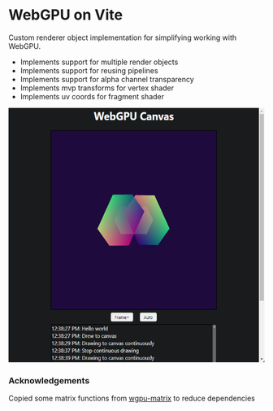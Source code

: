 # WebGPU on Vite

Custom renderer object implementation for simplifying working with WebGPU.

- Implements support for multiple render objects 
- Implements support for reusing pipelines
- Implements support for alpha channel transparency
- Implements mvp transforms for vertex shader
- Implements uv coords for fragment shader

<img src="public/screenshot.png" height="500px" />

### Acknowledgements

Copied some matrix functions from [wgpu-matrix](https://github.com/greggman/wgpu-matrix) to reduce dependencies